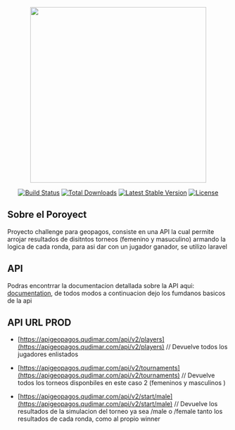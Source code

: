 <p align="center"><a href="https://laravel.com" target="_blank"><img src="https://webgeopagos.qudimar.com/Assets/images/logo-2.png" width="400"></a></p>

<p align="center">
<a href="https://travis-ci.org/laravel/framework"><img src="https://travis-ci.org/laravel/framework.svg" alt="Build Status"></a>
<a href="https://packagist.org/packages/laravel/framework"><img src="https://img.shields.io/packagist/dt/laravel/framework" alt="Total Downloads"></a>
<a href="https://packagist.org/packages/laravel/framework"><img src="https://img.shields.io/packagist/v/laravel/framework" alt="Latest Stable Version"></a>
<a href="https://packagist.org/packages/laravel/framework"><img src="https://img.shields.io/packagist/l/laravel/framework" alt="License"></a>
</p>

## Sobre el Poroyect

Proyecto challenge para geopagos, consiste en una API la cual permite arrojar resultados de disitntos torneos (femenino y masuculino) armando la logica de cada ronda, para asi dar con un jugador ganador, se utilizo laravel

## API

Podras encontrrar la documentacion detallada sobre la API aqui: [documentation](https://laravel.com/docs), de todos modos a continuacion dejo los fumdanos basicos de la api

## API URL PROD

-    [https://apigeopagos.qudimar.com/api/v2/players](https://apigeopagos.qudimar.com/api/v2/players)
// Devuelve todos los jugadores enlistados

-    [https://apigeopagos.qudimar.com/api/v2/tournaments](https://apigeopagos.qudimar.com/api/v2/tournaments)
// Devuelve todos los torneos disponbiles en este caso 2 (femeninos y masculinos )

-    [https://apigeopagos.qudimar.com/api/v2/start/male](https://apigeopagos.qudimar.com/api/v2/start/male)
// Devuelve los resultados de la simulacion del torneo ya sea /male o /female tanto los resultados de cada ronda, como al propio winner
